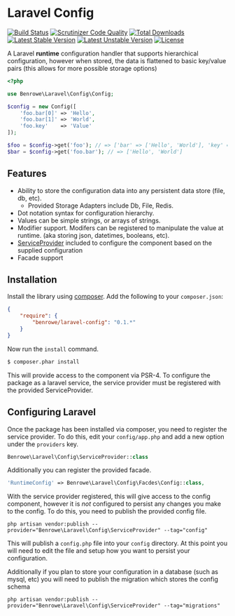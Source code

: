 # Laravel Config

[![Build Status](https://travis-ci.org/benrowe/laravel-config.svg?branch=master&format=flat-square)](https://travis-ci.org/benrowe/laravel-config)
[![Scrutinizer Code Quality](https://scrutinizer-ci.com/g/benrowe/laravel-config/badges/quality-score.png?b=master&format=flat-square)](https://scrutinizer-ci.com/g/benrowe/laravel-config/?branch=master)
[![Total Downloads](https://poser.pugx.org/benrowe/laravel-config/d/total.svg?format=flat-square)](https://packagist.org/packages/benrowe/laravel-config)
[![Latest Stable Version](https://poser.pugx.org/benrowe/laravel-config/v/stable.svg?format=flat-square)](https://packagist.org/packages/benrowe/laravel-config)
[![Latest Unstable Version](https://poser.pugx.org/benrowe/laravel-config/v/unstable.svg?format=flat-square)](https://packagist.org/packages/benrowe/laravel-config)
[![License](https://poser.pugx.org/benrowe/laravel-config/license.svg?format=flat-square)](https://packagist.org/packages/benrowe/laravel-config)

A Laravel __runtime__ configuration handler that supports hierarchical configuration,
however when stored, the data is flattened to basic key/value pairs (this allows for more possible storage options)

```php
<?php

use Benrowe\Laravel\Config\Config;

$config = new Config([
    'foo.bar[0]' => 'Hello',
    'foo.bar[1]' => 'World',
    'foo.key'    => 'Value'
]);

$foo = $config->get('foo'); // => ['bar' => ['Hello', 'World'], 'key' => 'Value']
$bar = $config->get('foo.bar'); // => ['Hello', 'World']

```

## Features

- Ability to store the configuration data into any persistent data store (file, db, etc).
  - Provided Storage Adapters include Db, File, Redis.
- Dot notation syntax for configuration hierarchy.
- Values can be simple strings, or arrays of strings.
- Modifier support. Modifers can be registered to manipulate the value at runtime. (aka storing json, datetimes, booleans, etc).
- [ServiceProvider][2] included to configure the component based on the supplied configuration
- Facade support


## Installation

Install the library using [composer][1]. Add the following to your `composer.json`:

```json
{
    "require": {
        "benrowe/laravel-config": "0.1.*"
    }
}
```

Now run the `install` command.

```sh
$ composer.phar install
```

This will provide access to the component via PSR-4. To configure the package as a laravel service, the service provider must be registered with the provided ServiceProvider.

## Configuring Laravel

Once the package has been installed via composer, you need to register the service provider. To do this, edit your `config/app.php` and add a new option under the `providers` key.

```php
Benrowe\Laravel\Config\ServiceProvider::class
```

Additionally you can register the provided facade.

```php
'RuntimeConfig' => Benrowe\Laravel\Config\Facdes\Config::class,
```
With the service provider registered, this will give access to the config component, however it is _not_ configured to persist any changes you make to the config. To do this, you need to publish the provided config file.

```
php artisan vendor:publish --provider="Benrowe\Laravel\Config\ServiceProvider" --tag="config"
```

This will publish a `config.php` file into your `config` directory. At this point you will need to edit the file and setup how you want to persist your configuration.

Additionally if you plan to store your configuration in a database (such as mysql, etc) you will need to publish the migration which stores the config schema

```
php artisan vendor:publish --provider="Benrowe\Laravel\Config\ServiceProvider" --tag="migrations"
```

[1]: http://getcomposer.org/
[2]: https://laravel.com/docs/master/providers

